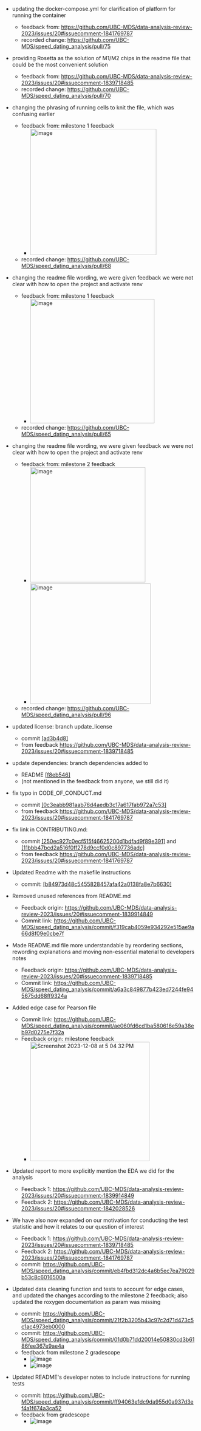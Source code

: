 - updating the docker-compose.yml for clarification of platform for running the container
  - feedback from: https://github.com/UBC-MDS/data-analysis-review-2023/issues/20#issuecomment-1841769787
  - recorded change: https://github.com/UBC-MDS/speed_dating_analysis/pull/75

- providing Rosetta as the solution of M1/M2 chips in the readme file that could be the most convenient solution
  - feedback from: https://github.com/UBC-MDS/data-analysis-review-2023/issues/20#issuecomment-1839718485
  - recorded change: https://github.com/UBC-MDS/speed_dating_analysis/pull/70

- changing the phrasing of running cells to knit the file, which was confusing earlier
  - feedback from: milestone 1 feedback
    - <img width="332" alt="image" src="https://github.com/UBC-MDS/speed_dating_analysis/assets/143786716/f4562520-4d3d-43ee-94ee-094b7e7d9a86">
  - recorded change: https://github.com/UBC-MDS/speed_dating_analysis/pull/68

- changing the readme file wording, we were given feedback we were not clear with how to open the project and activate renv
  - feedback from: milestone 1 feedback
    - <img width="327" alt="image" src="https://github.com/UBC-MDS/speed_dating_analysis/assets/143786716/52d094f0-1a9d-4c30-aaaf-2d5cf22c0054">
  - recorded change: https://github.com/UBC-MDS/speed_dating_analysis/pull/65

- changing the readme file wording, we were given feedback we were not clear with how to open the project and activate renv
  - feedback from: milestone 2 feedback
    - <img width="303" alt="image" src="https://github.com/UBC-MDS/speed_dating_analysis/assets/143786716/87dddb92-56c3-4d45-8482-8409babae848">
    - <img width="317" alt="image" src="https://github.com/UBC-MDS/speed_dating_analysis/assets/143786716/9637add1-7109-4360-acbd-de1c2756c64f">
  - recorded change:  https://github.com/UBC-MDS/speed_dating_analysis/pull/96

- updated license: branch update_license
  - commit [[ad3b4d8]](https://github.com/UBC-MDS/speed_dating_analysis/commit/ad3b4d8c97a3397d4ce083df57b2e731987a2bf4)
  - from feedback https://github.com/UBC-MDS/data-analysis-review-2023/issues/20#issuecomment-1839718485

- update dependencies: branch dependencies added to
  - README [[f8eb546]](https://github.com/UBC-MDS/speed_dating_analysis/commit/f8eb546e1a3aaab5ff4d946ddd5c0ae9da64ce3c)
  - (not mentioned in the feedback from anyone, we still did it)

- fix typo in CODE_OF_CONDUCT.md
  - commit [[0c3eabb981aab76d4aedb3c17a617fab972a7c53]](https://github.com/UBC-MDS/speed_dating_analysis/commit/0c3eabb981aab76d4aedb3c17a617fab972a7c53)
  - from feedback https://github.com/UBC-MDS/data-analysis-review-2023/issues/20#issuecomment-1841769787

- fix link in CONTRIBUTING.md:
  - commit [[250ec927c0ecf515f46625200d1bdfad9f89e391]](https://github.com/UBC-MDS/speed_dating_analysis/commit/250ec927c0ecf515f46625200d1bdfad9f89e391) and [[11bbb47bcd2a516f0ff278d9ccf0d0c897736adc]](https://github.com/UBC-MDS/speed_dating_analysis/commit/11bbb47bcd2a516f0ff278d9ccf0d0c897736adc)
  - from feedback https://github.com/UBC-MDS/data-analysis-review-2023/issues/20#issuecomment-1841769787

- Updated Readme with the makefile instructions
  - commit: [[b84973d48c5455828457afa42a0138fa8e7b6630]](https://github.com/UBC-MDS/speed_dating_analysis/commit/b84973d48c5455828457afa42a0138fa8e7b6630)
 
- Removed unused references from README.md
  - Feedback origin: https://github.com/UBC-MDS/data-analysis-review-2023/issues/20#issuecomment-1839914849
  - Commit link: https://github.com/UBC-MDS/speed_dating_analysis/commit/f319cab4059e934292e515ae9a66d8f09e0cbe7f
 
- Made README.md file more understandable by reordering sections, rewording explanations and moving non-essential material to developers notes
  - Feedback origin: https://github.com/UBC-MDS/data-analysis-review-2023/issues/20#issuecomment-1839718485
  - Commit link: https://github.com/UBC-MDS/speed_dating_analysis/commit/a6a3c849877b423ed7244fe945675dd68ff9324a

- Added edge case for Pearson file
  - Commit link: https://github.com/UBC-MDS/speed_dating_analysis/commit/ae060fd6cd1ba580616e59a38eb97d0275e7f32a
  - Feedback origin: milestone feedback
    - <img width="314" alt="Screenshot 2023-12-08 at 5 04 32 PM" src="https://github.com/UBC-MDS/speed_dating_analysis/assets/125914446/da48e0b4-0954-4408-b92f-ec600e2f896f">

- Updated report to more explicitly mention the EDA we did for the analysis
  - Feedback 1: https://github.com/UBC-MDS/data-analysis-review-2023/issues/20#issuecomment-1839914849
  - Feedback 2: https://github.com/UBC-MDS/data-analysis-review-2023/issues/20#issuecomment-1842028526

- We have also now expanded on our motivation for conducting the test statistic and how it relates to our question of interest
  - Feedback 1: https://github.com/UBC-MDS/data-analysis-review-2023/issues/20#issuecomment-1839718485
  - Feedback 2: https://github.com/UBC-MDS/data-analysis-review-2023/issues/20#issuecomment-1841769787
  - commit: https://github.com/UBC-MDS/speed_dating_analysis/commit/eb4fbd312dc4a6b5ec7ea79029b53c8c6016500a

- Updated data cleaning function and tests to account for edge cases, and updated the changes according to the milestone 2 feedback; also updated the roxygen documentation as param was missing
  - commit: https://github.com/UBC-MDS/speed_dating_analysis/commit/21f2b3205b43c97c2d71d473c5c1ac4973eb0000
  - commit: https://github.com/UBC-MDS/speed_dating_analysis/commit/01d0b71dd20014e50830cd3b6186fee367e9ae4a
  - feedback from milestone 2 gradescope
    - ![image](https://github.com/UBC-MDS/speed_dating_analysis/assets/7615983/c6fa0ce6-f56a-4c61-9f30-9573741fd9ea)
    - ![image](https://github.com/UBC-MDS/speed_dating_analysis/assets/7615983/00901e63-28f0-41e3-8879-7c9652c1f165)

- Updated README's developer notes to include instructions for running tests
  - commit: https://github.com/UBC-MDS/speed_dating_analysis/commit/ff94063e1dc9da955d0a937d3ef4a1f674a3ca52
  - feedback from gradescope
    - ![image](https://github.com/UBC-MDS/speed_dating_analysis/assets/7615983/9ba854fe-e803-43a4-925b-0c85be444b86)

